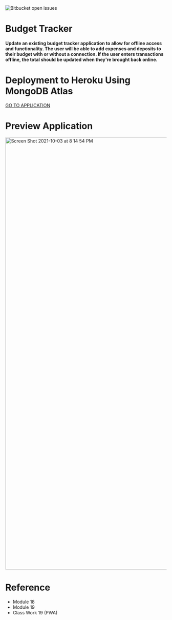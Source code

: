 <img alt="Bitbucket open issues" src="https://img.shields.io/bitbucket/issues/rldyd/Budget-Tracker">

# Budget Tracker

#### Update an existing budget tracker application to allow for offline access and functionality. The user will be able to add expenses and deposits to their budget with or without a connection. If the user enters transactions offline, the total should be updated when they're brought back online.

# Deployment to Heroku Using MongoDB Atlas

[GO TO APPLICATION](https://blooming-caverns-23612.herokuapp.com)

# Preview Application

<img width="1349" alt="Screen Shot 2021-10-03 at 8 14 54 PM" src="https://user-images.githubusercontent.com/84109630/135778329-472a0443-9dd4-46df-b99e-283b53c75927.png">

# Reference

- Module 18
- Module 19
- Class Work 19 (PWA)
